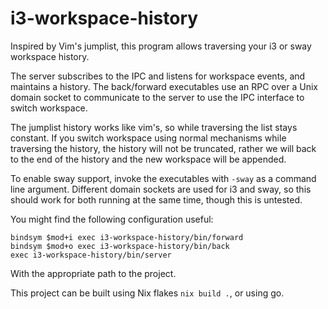 # i3-workspace-history

Inspired by Vim's jumplist, this program allows traversing your i3 or sway workspace history.

The server subscribes to the IPC and listens for workspace events, and maintains a history.
The back/forward executables use an RPC over a Unix domain socket to communicate to the server to use the IPC interface to switch workspace.

The jumplist history works like vim's, so while traversing the list stays constant.
If you switch workspace using normal mechanisms while traversing the history, the history will not be truncated, rather we will back to the end of the history and the new workspace will be appended.

To enable sway support, invoke the executables with `-sway` as a command line argument.
Different domain sockets are used for i3 and sway, so this should work for both running at the same time, though this is untested.

You might find the following configuration useful:
```
bindsym $mod+i exec i3-workspace-history/bin/forward
bindsym $mod+o exec i3-workspace-history/bin/back
exec i3-workspace-history/bin/server
```

With the appropriate path to the project.

This project can be built using Nix flakes `nix build .`, or using go.
